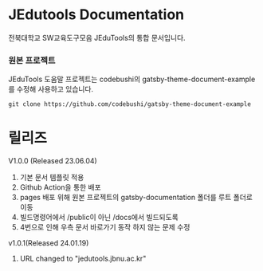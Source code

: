# JEdutools Documentation

전북대학교 SW교육도구모음 JEduTools의 통합 문서입니다.

### 원본 프로젝트

JEduTools 도움말 프로젝트는 codebushi의 gatsby-theme-document-example를 수정해 사용하고 있습니다.
```
git clone https://github.com/codebushi/gatsby-theme-document-example
```

# 릴리즈

V1.0.0 (Released 23.06.04)
1. 기본 문서 템플릿 적용
2. Github Action을 통한 배포
3. pages 배포 위해 원본 프로젝트의 gatsby-documentation 폴더를 루트 폴더로 이동
4. 빌드명령어에서 /public이 아닌 /docs에서 빌드되도록
5. 4번으로 인해 우측 문서 바로가기 동작 하지 않는 문제 수정

v1.0.1(Released 24.01.19)
1. URL changed to "jedutools.jbnu.ac.kr"

